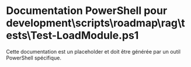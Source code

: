 # Documentation PowerShell pour development\scripts\roadmap\rag\tests\Test-LoadModule.ps1

Cette documentation est un placeholder et doit être générée par un outil PowerShell spécifique.
